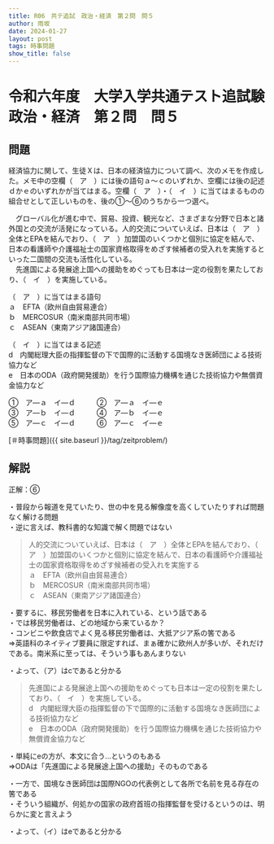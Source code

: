 ```yaml
---
title: R06　共テ追試　政治・経済　第２問　問５
author: 雨坂
date: 2024-01-27
layout: post
tags: 時事問題
show_title: false
---
```

  
# 令和六年度　大学入学共通テスト追試験　政治・経済　第２問　問５  
  
## 問題  
経済協力に関して、生徒Ｘは、日本の経済協力について調べ、次のメモを作成した。メモ中の空欄（　ア　）には後の語句ａ〜ｃのいずれか、空欄には後の記述ｄかｅのいずれかが当てはまる。空欄（　ア　）・（　イ　）に当てはまるものの組合せとして正しいものを、後の①〜⑥のうちから一つ選べ。  
  
　グローバル化が進む中で、貿易、投資、観光など、さまざまな分野で日本と諸外国との交流が活発になっている。人的交流についていえば、日本は（　ア　）全体とEPAを結んでおり、（　ア　）加盟国のいくつかと個別に協定を結んで、日本の看護師や介護福祉士の国家資格取得をめざす候補者の受入れを実施するといった二国間の交流も活性化している。  
　先進国による発展途上国への援助をめぐっても日本は一定の役割を果たしており、（　イ　）を実施している。  
  
（　ア　）に当てはまる語句  
ａ　EFTA（欧州自由貿易連合）  
ｂ　MERCOSUR（南米南部共同市場）  
ｃ　ASEAN（東南アジア諸国連合）  
  
（　イ　）に当てはまる記述  
d　内閣総理大臣の指揮監督の下で国際的に活動する国境なき医師団による技術協力など  
e　日本のODA（政府開発援助）を行う国際協力機構を通じた技術協力や無償資金協力など  
  
①　ア―ａ　イ―ｄ　　　②　ア―ａ　イ―ｅ  
③　ア―ｂ　イ―ｄ　　　④　ア―ｂ　イ―ｅ  
⑤　ア―ｃ　イ―ｄ　　　⑥　ア―ｃ　イ―ｅ  
  
[＃時事問題]({{ site.baseurl }}/tag/zeitproblem/)  
  
## 解説  
正解：⑥  
  
・普段から報道を見ていたり、世の中を見る解像度を高くしていたりすれば問題なく解ける問題  
・逆に言えば、教科書的な知識で解く問題ではない  
  
>人的交流についていえば、日本は（　ア　）全体とEPAを結んでおり、（　ア　）加盟国のいくつかと個別に協定を結んで、日本の看護師や介護福祉士の国家資格取得をめざす候補者の受入れを実施する  
>ａ　EFTA（欧州自由貿易連合）  
>ｂ　MERCOSUR（南米南部共同市場）  
>ｃ　ASEAN（東南アジア諸国連合）  
  
・要するに、移民労働者を日本に入れている、という話である  
・では移民労働者は、どの地域から来ているか？  
・コンビニや飲食店でよく見る移民労働者は、大抵アジア系の筈である  
⇒英語科のネイティブ要員に限定すれば、まぁ確かに欧州人が多いが、それだけである。南米系に至っては、そういう事もあんまりない  
  
・よって、（ア）はcであると分かる  
  
>先進国による発展途上国への援助をめぐっても日本は一定の役割を果たしており、（　イ　）を実施している。  
>d　内閣総理大臣の指揮監督の下で国際的に活動する国境なき医師団による技術協力など  
>e　日本のODA（政府開発援助）を行う国際協力機構を通じた技術協力や無償資金協力など  
  
・単純にeの方が、本文に合う…というのもある  
⇒ODAは「先進国による発展途上国への援助」そのものである  
  
・一方で、国境なき医師団は国際NGOの代表例として各所で名前を見る存在の筈である  
・そういう組織が、何処かの国家の政府首班の指揮監督を受けるというのは、明らかに変と言えよう  
  
・よって、（イ）はeであると分かる  
